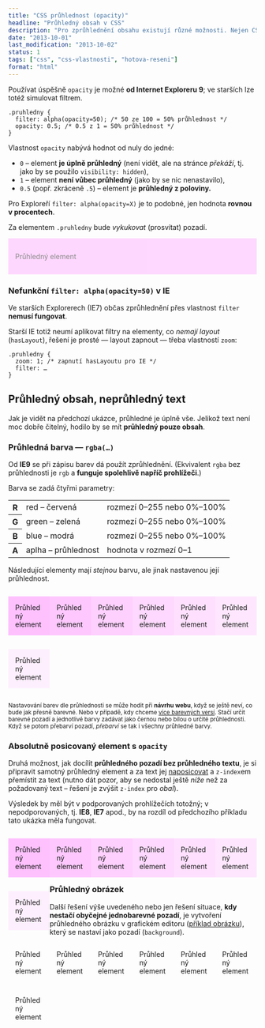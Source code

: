 ```yaml
---
title: "CSS průhlednost (opacity)"
headline: "Průhledný obsah v CSS"
description: "Pro zprůhlednění obsahu existují různé možnosti. Nejen CSS vlastnost <code>opacity</code>."
date: "2013-10-01"
last_modification: "2013-10-02"
status: 1
tags: ["css", "css-vlastnosti", "hotova-reseni"]
format: "html"
---
```


<p>Používat úspěšně <code>opacity</code> je možné <b>od Internet Exploreru 9</b>; ve starších lze totéž simulovat filtrem.</p>
<pre><code>.pruhledny {
  filter: alpha(opacity=50); /* 50 ze 100 = 50% průhlednost */
  opacity: 0.5; /* 0.5 z 1 = 50% průhlednost */
}</code></pre>

<p>Vlastnost <code>opacity</code> nabývá hodnot od nuly do jedné:</p>
<ul>
  <li><code>0</code> – element <b>je úplně průhledný</b> (není vidět, ale na stránce <i>překáží</i>, tj. jako by se použilo <code>visibility: hidden</code>),</li>
  <li><code>1</code> – element <b>není vůbec průhledný</b> (jako by se nic nenastavilo),</li>
  <li><code>0.5</code> (popř. zkráceně <code>.5</code>) – element je <b>průhledný z poloviny.</b>
</ul>

<p>Pro Exploreří <code>filter: alpha(opacity=X)</code> je to podobné, jen hodnota <b>rovnou v procentech</b>.</p>

<p>Za elementem <code>.pruhledny</code> bude <i>vykukovat</i> (prosvítat) pozadí.</p>

<div class="live">
  <style>
  .pruhledny {
    zoom: 1;
    background: rgb(100%, 70%, 100%);
    filter: alpha(opacity=50);
    opacity: 0.5;
    padding: 1em;
  }
  </style>
  <div class="pruhledny">
    <p>Průhledný element</p>
  </div>
</div>

<h3 id="has-layout">Nefunkční <code>filter: alpha(opacity=50)</code> v IE</h3>
<p>Ve starších Explorerech (IE7) občas zprůhlednění přes vlastnost <code>filter</code> <b>nemusí fungovat</b>.</p>
<p>Starší IE totiž neumí aplikovat filtry na elementy, co <i>nemají layout</i> (<code>hasLayout</code>), řešení je prosté — layout zapnout — třeba vlastností <code>zoom</code>:</p>
<pre><code>.pruhledny {
  zoom: 1; /* zapnutí hasLayoutu pro IE */ 
  filter: …
}</code></pre>

<h2 id="jen-text">Průhledný obsah, neprůhledný text</h2>
<p>Jak je vidět na předchozí ukázce, průhledné je úplně vše. Jelikož text není moc dobře čitelný, hodilo by se mít <b>průhledný pouze obsah</b>.</p>

<h3 id="rgba">Průhledná barva — <code>rgb<b>a</b>(…)</code></h3>
<p>Od <b>IE9</b> se při zápisu barev dá použít zprůhlednění. (Ekvivalent <code>rgba</code> bez průhlednosti je <code>rgb</code> a <b>funguje spolehlivě napříč prohlížeči</b>.)</p>
<p>Barva se zadá čtyřmi parametry:</p>
<table>
  <tr><th>R</th><td>red – červená <td>rozmezí 0–255 nebo 0%–100%</td>
  <tr><th>G</th><td>green – zelená <td>rozmezí 0–255 nebo 0%–100%</td>
  <tr><th>B</th><td>blue – modrá <td>rozmezí 0–255 nebo 0%–100%</td>
  <tr><th>A</th><td>aplha – průhlednost <td>hodnota v rozmezí 0–1</td>
</table>

<p>Následující elementy mají <i>stejnou</i> barvu, ale jinak nastavenou její průhlednost.</p>
<div class="live">
  <style>
    .pruhledny-alpha {overflow: hidden}
    .pruhledny-alpha p {
      padding: 1em;
      width: 4em;
      float: left;
    }
    .a8 {background: rgba(100%, 70%, 100%, 0.8)}
    .a7 {background: rgba(100%, 70%, 100%, 0.7)}
    .a6 {background: rgba(100%, 70%, 100%, 0.6)}
    .a5 {background: rgba(100%, 70%, 100%, 0.5)}
    .a4 {background: rgba(100%, 70%, 100%, 0.4)}
    .a3 {background: rgba(100%, 70%, 100%, 0.3)}
    .a2 {background: rgba(100%, 70%, 100%, 0.2)}
    
  </style>
  <div class="pruhledny-alpha">
    <p class="a8">Průhledný element</p>
    <p class="a7">Průhledný element</p>
    <p class="a6">Průhledný element</p>
    <p class="a5">Průhledný element</p>
    <p class="a4">Průhledný element</p>
    <p class="a3">Průhledný element</p>
    <p class="a2">Průhledný element</p>
  </div>
</div>

<p><small>Nastavování barev dle průhlednosti se může hodit při <b>návrhu webu</b>, když se ještě neví, co bude jak přesně barevné. Nebo v případě, kdy chceme <a href="/zmena-vzhledu">více barevných versí</a>. Stačí určit barevné pozadí a jednotlivé barvy zadávat jako černou nebo bílou o určité průhlednosti. Když se potom přebarví pozadí, <i>přebarví</i> se tak i všechny průhledné barvy.</small></p>

<h3 id="posicovani">Absolutně posicovaný element s <code>opacity</code></h3>
<p>Druhá možnost, jak docílit <b>průhledného pozadí bez průhledného textu</b>, je si připravit samotný průhledný element a za text jej <a href="/position#absolute">naposicovat</a> a <code>z-index</code>em přemístit za text (nutno dát pozor, aby se nedostal ještě <i>níže</i> než za požadovaný text – řešení je zvýšit <code>z-index</code> pro <i>obal</i>).</p>
<p>Výsledek by měl být v podporovaných prohlížečích totožný; v nepodporovaných, tj. <b>IE8</b>, <b>IE7</b> apod., by na rozdíl od předchozího příkladu tato ukázka měla fungovat.</p>

<div class="live">
  <style>
    .pozadi {
      background: rgb(100%, 70%, 100%);
      position: absolute;
      top: 0;
      left: 0;
      right: 0;
      bottom: 0;
      z-index: -1;
    }

    .pruhledny-pozadim {overflow: hidden}
    
    .pruhledny-pozadim p {
      position: relative;
      z-index: 1;
      padding: 1em;
      width: 4em;
      float: left;
    }    
    .o8 .pozadi {filter: alpha(opacity=80); opacity: 0.8}
    .o7 .pozadi {filter: alpha(opacity=70); opacity: 0.7}
    .o6 .pozadi {filter: alpha(opacity=60); opacity: 0.6}
    .o5 .pozadi {filter: alpha(opacity=50); opacity: 0.5}
    .o4 .pozadi {filter: alpha(opacity=40); opacity: 0.4}
    .o3 .pozadi {filter: alpha(opacity=30); opacity: 0.3}
    .o2 .pozadi {filter: alpha(opacity=20); opacity: 0.2}
  </style>
  <div class="pruhledny-pozadim">
    <p class="o8">Průhledný element<span class="pozadi"></span></p>
    <p class="o7">Průhledný element<span class="pozadi"></span></p>
    <p class="o6">Průhledný element<span class="pozadi"></span></p>
    <p class="o5">Průhledný element<span class="pozadi"></span></p>
    <p class="o4">Průhledný element<span class="pozadi"></span></p>
    <p class="o3">Průhledný element<span class="pozadi"></span></p>
    <p class="o2">Průhledný element<span class="pozadi"></span></p>
</div>
</div>

<h3 id="obrazek">Průhledný obrázek</h3>
<p>Další řešení výše uvedeného nebo jen řešení situace, <b>kdy nestačí obyčejné jednobarevné pozadí</b>, je vytvoření průhledného obrázku v grafickém editoru (<a href="/files/opacity/pruhledne-pozadi.png">příklad obrázku</a>), který se nastaví jako pozadí (<code>background</code>).</p>

<div class="live">
<style>
  .pruhledny-obrazek {overflow: hidden; background: url(/files/opacity/pruhledne-pozadi.png) no-repeat left top}
    .pruhledny-obrazek p {
      padding: 1em;
      width: 4em;
      float: left;
    margin-top: 0;
    }  
</style>
  <div class="pruhledny-obrazek">
    <p>Průhledný element</p>
    <p>Průhledný element</p>
    <p>Průhledný element</p>
    <p>Průhledný element</p>
    <p>Průhledný element</p>
    <p>Průhledný element</p>
    <p>Průhledný element</p>
 </div>
</div>